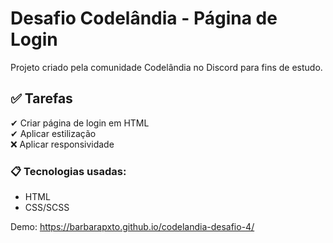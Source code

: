 # Desafio Codelândia - Página de Login

Projeto criado pela comunidade Codelândia no Discord para fins de estudo. 

## ✅ Tarefas

✔ Criar página de login em HTML <br>
✔ Aplicar estilização <br>
❌ Aplicar responsividade

### 📋 Tecnologias usadas:
- HTML
- CSS/SCSS

Demo: https://barbarapxto.github.io/codelandia-desafio-4/


